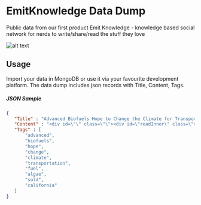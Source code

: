 EmitKnowledge Data Dump
=========

Public data from our first product Emit Knowledge - knowledge based social network for nerds to write/share/read the stuff they love

![alt text](https://raw2.github.com/EmitKnowledge/EmitKnowledge.DataDump/master/Home.png "Screenshot")

## Usage

Import your data in MongoDB or use it via your favourite development platform. The data dump includes json records with Title, Content, Tags.

##### JSON Sample

 ```json
 {
	"Title" : "Advanced Biofuels Hope to Change the Climate for Transportation",
	"Content" : "<div id=\"\" class=\"\"><div id=\"readInner\" class=\"margin-wide size-medium\"><div><div>Fuel from algae is being sold in California, a first step toward a future of advanced biofuels. David Biello reports<p>-- Read more on ScientificAmerican.com\r\n</p></div></div></div></div>",
	"Tags" : [
		"advanced",
		"biofuels",
		"hope",
		"change",
		"climate",
		"transportation",
		"fuel",
		"algae",
		"sold",
		"california"
	]
}
 ```